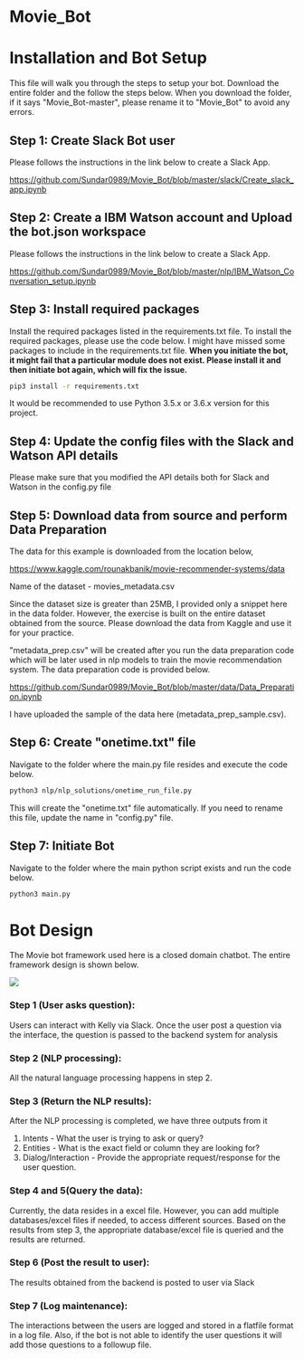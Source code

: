# Movie_Bot

# Installation and Bot Setup

This file will walk you through the steps to setup your bot. Download the entire folder and the follow the steps below. When you download the folder, if it says "Movie_Bot-master", please rename it to "Movie_Bot" to avoid any errors.

## Step 1: Create Slack Bot user

Please follows the instructions in the link below to create a Slack App.

https://github.com/Sundar0989/Movie_Bot/blob/master/slack/Create_slack_app.ipynb

## Step 2: Create a IBM Watson account and Upload the bot.json workspace

Please follows the instructions in the link below to create a Slack App.

https://github.com/Sundar0989/Movie_Bot/blob/master/nlp/IBM_Watson_Conversation_setup.ipynb


## Step 3: Install required packages

Install the required packages listed in the requirements.txt file. To install the required packages, please use the code below. I might have missed some packages to include in the requirements.txt file. __When you initiate the bot, it might fail that a particular module does not exist. Please install it and then initiate bot again, which will fix the issue.__

```sh
pip3 install -r requirements.txt
```
It would be recommended to use Python 3.5.x or 3.6.x version for this project. 

## Step 4: Update the config files with the Slack and Watson API details

Please make sure that you modified the API details both for Slack and Watson in the config.py file

## Step 5: Download data from source and perform Data Preparation

The data for this example is downloaded from the location below,

https://www.kaggle.com/rounakbanik/movie-recommender-systems/data

Name of the dataset - movies_metadata.csv

Since the dataset size is greater than 25MB, I provided only a snippet here in the data folder. However, the exercise is built on the entire dataset obtained from the source. Please download the data from Kaggle and use it for your practice.

"metadata_prep.csv" will be created after you run the data preparation code which will be later used in nlp models to train the movie recommendation system. The data preparation code is provided below.

https://github.com/Sundar0989/Movie_Bot/blob/master/data/Data_Preparation.ipynb

I have uploaded the sample of the data here (metadata_prep_sample.csv).

## Step 6: Create "onetime.txt" file

Navigate to the folder where the main.py file resides and execute the code below.

```sh
python3 nlp/nlp_solutions/onetime_run_file.py
```
This will create the "onetime.txt" file automatically. If you need to rename this file, update the name in "config.py" file.

## Step 7: Initiate Bot

Navigate to the folder where the main python script exists and run the code below.

```sh
python3 main.py
```

# Bot Design

The Movie bot framework used here is a closed domain chatbot. The entire framework design is shown below. 

![](https://github.com/Sundar0989/Movie_Bot/blob/master/Bot%20design.png)

### Step 1 (User asks question):
Users can interact with Kelly via Slack. Once the user post a question via the interface, the question is passed to the backend system for analysis

### Step 2 (NLP processing):
All the natural language processing happens in step 2.  

### Step 3 (Return the NLP results):
After the NLP processing is completed, we have three outputs from it
1) Intents - What the user is trying to ask or query?
2) Entities - What is the exact field or column they are looking for?
3) Dialog/Interaction - Provide the appropriate request/response for the user question.

### Step 4 and 5(Query the data):

Currently, the data resides in a excel file. However, you can add multiple databases/excel files if needed, to access different sources. Based on the results from step 3, the appropriate database/excel file is queried and the results are returned.

### Step 6 (Post the result to user):

The results obtained from the backend is posted to user via Slack

### Step 7 (Log maintenance):

The interactions between the users are logged and stored in a flatfile format in a log file. Also, if the bot is not able to identify the user questions it will add those questions to a followup file.
